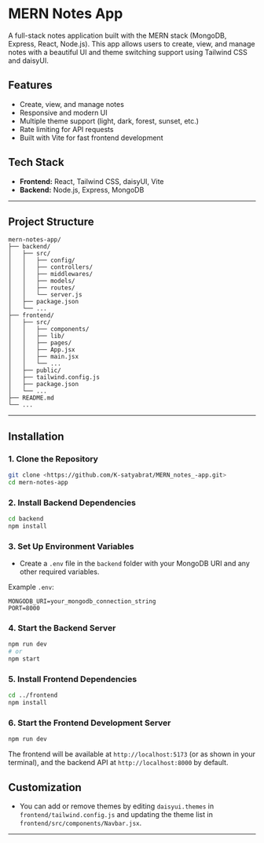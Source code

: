 # MERN Notes App

A full-stack notes application built with the MERN stack (MongoDB, Express, React, Node.js). This app allows users to create, view, and manage notes with a beautiful UI and theme switching support using Tailwind CSS and daisyUI.

## Features
- Create, view, and manage notes
- Responsive and modern UI
- Multiple theme support (light, dark, forest, sunset, etc.)
- Rate limiting for API requests
- Built with Vite for fast frontend development

## Tech Stack
- **Frontend:** React, Tailwind CSS, daisyUI, Vite
- **Backend:** Node.js, Express, MongoDB

---

## Project Structure

```
mern-notes-app/
├── backend/
│   ├── src/
│   │   ├── config/
│   │   ├── controllers/
│   │   ├── middlewares/
│   │   ├── models/
│   │   ├── routes/
│   │   └── server.js
│   ├── package.json
│   └── ...
├── frontend/
│   ├── src/
│   │   ├── components/
│   │   ├── lib/
│   │   ├── pages/
│   │   ├── App.jsx
│   │   ├── main.jsx
│   │   └── ...
│   ├── public/
│   ├── tailwind.config.js
│   ├── package.json
│   └── ...
├── README.md
└── ...
```

---

## Installation

### 1. Clone the Repository
```bash
git clone <https://github.com/K-satyabrat/MERN_notes_-app.git>
cd mern-notes-app
```

### 2. Install Backend Dependencies
```bash
cd backend
npm install
```

### 3. Set Up Environment Variables
- Create a `.env` file in the `backend` folder with your MongoDB URI and any other required variables.

Example `.env`:
```
MONGODB_URI=your_mongodb_connection_string
PORT=8000
```

### 4. Start the Backend Server
```bash
npm run dev
# or
npm start
```

### 5. Install Frontend Dependencies
```bash
cd ../frontend
npm install
```

### 6. Start the Frontend Development Server
```bash
npm run dev
```

The frontend will be available at `http://localhost:5173` (or as shown in your terminal), and the backend API at `http://localhost:8000` by default.




## Customization
- You can add or remove themes by editing `daisyui.themes` in `frontend/tailwind.config.js` and updating the theme list in `frontend/src/components/Navbar.jsx`.

---
